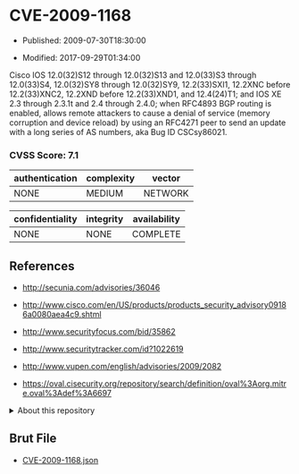 # CVE-2009-1168

- Published: 2009-07-30T18:30:00

- Modified: 2017-09-29T01:34:00

Cisco IOS 12.0(32)S12 through 12.0(32)S13 and 12.0(33)S3 through 12.0(33)S4, 12.0(32)SY8 through 12.0(32)SY9, 12.2(33)SXI1, 12.2XNC before 12.2(33)XNC2, 12.2XND before 12.2(33)XND1, and 12.4(24)T1; and IOS XE 2.3 through 2.3.1t and 2.4 through 2.4.0; when RFC4893 BGP routing is enabled, allows remote attackers to cause a denial of service (memory corruption and device reload) by using an RFC4271 peer to send an update with a long series of AS numbers, aka Bug ID CSCsy86021.

### CVSS Score: **7.1**

| authentication | complexity | vector |
| --- | --- | --- |
| NONE | MEDIUM | NETWORK |

| confidentiality | integrity | availability |
| --- | --- | --- |
| NONE | NONE | COMPLETE |

## References

* http://secunia.com/advisories/36046

* http://www.cisco.com/en/US/products/products_security_advisory09186a0080aea4c9.shtml

* http://www.securityfocus.com/bid/35862

* http://www.securitytracker.com/id?1022619

* http://www.vupen.com/english/advisories/2009/2082

* https://oval.cisecurity.org/repository/search/definition/oval%3Aorg.mitre.oval%3Adef%3A6697

<details>
<summary>About this repository</summary> 

  This repository is part of the project [Live Hack CVE](https://github.com/Live-Hack-CVE). Main website can be found [www.live-hack.org](https://www.live-hack.org) 
  
  Made by [Sn0wAlice](https://github.com/Sn0wAlice) for the people that care about security and need to have a feed of the latest CVEs. Hope you enjoy it, don't forget to star the repo and follow me on [Twitter](https://twitter.com/Sn0wAlice) and [Github](https://github.com/Sn0wAlice). And that is my [personnal website](https://www.alice-snow.me/)

  - [Home Page](https://github.com/Live-Hack-CVE)
  - [Framework](https://github.com/Live-Hack-CVE/cve-framework)
  - [CVE database](https://github.com/Live-Hack-CVE/full_database)
  - [Changelog](https://github.com/Live-Hack-CVE/Changelog)
</details>

## Brut File

* [CVE-2009-1168.json](https://raw.githubusercontent.com/Live-Hack-CVE/full_database/main/cves/2009/CVE-2009-1168.json)

